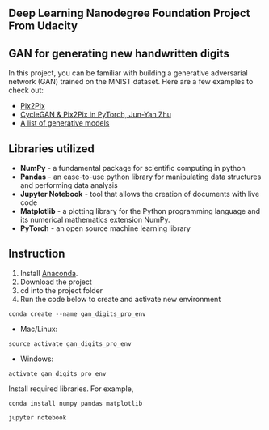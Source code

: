## Deep Learning Nanodegree Foundation Project From Udacity

## GAN for generating new handwritten digits

In this project, you can be familiar with building a generative adversarial network (GAN) trained on the MNIST dataset. Here are a few examples to check out:

 - [Pix2Pix](https://affinelayer.com/pixsrv/)
 - [CycleGAN & Pix2Pix in PyTorch, Jun-Yan Zhu](https://github.com/junyanz/pytorch-CycleGAN-and-pix2pix)
 - [A list of generative models](https://github.com/wiseodd/generative-models)


## Libraries utilized

- **NumPy** - a fundamental package for scientific computing in python
- **Pandas** - an ease-to-use python library for manipulating data structures and performing data analysis
- **Jupyter Notebook** - tool that allows the creation of documents with live code
- **Matplotlib** - a plotting library for the Python programming language and its numerical mathematics extension NumPy.
- **PyTorch** - an open source machine learning library

## Instruction

1. Install [Anaconda](https://www.anaconda.com/distribution/).
2. Download the project
3. cd into the project folder
4. Run the code below to create and activate new environment

```
conda create --name gan_digits_pro_env
```
 - Mac/Linux: 
```
source activate gan_digits_pro_env 
```
 - Windows:
```
activate gan_digits_pro_env
```
Install required libraries. For example, 
```
conda install numpy pandas matplotlib
```
```
jupyter notebook
```
